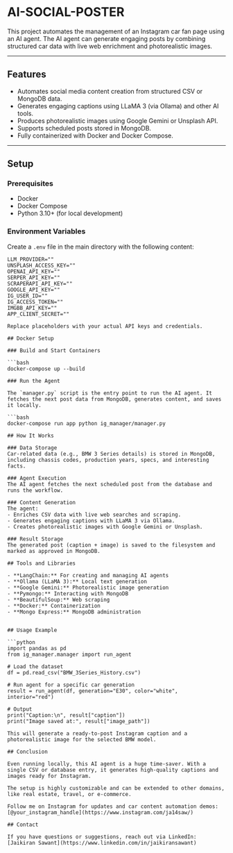# AI-SOCIAL-POSTER

This project automates the management of an Instagram car fan page using an AI agent. The AI agent can generate engaging posts by combining structured car data with live web enrichment and photorealistic images.

---

## Features

- Automates social media content creation from structured CSV or MongoDB data.  
- Generates engaging captions using LLaMA 3 (via Ollama) and other AI tools.  
- Produces photorealistic images using Google Gemini or Unsplash API.  
- Supports scheduled posts stored in MongoDB.  
- Fully containerized with Docker and Docker Compose.  

---

## Setup

### Prerequisites

- Docker  
- Docker Compose  
- Python 3.10+ (for local development)  

### Environment Variables

Create a `.env` file in the main directory with the following content:

```env
LLM_PROVIDER=""
UNSPLASH_ACCESS_KEY=""
OPENAI_API_KEY="" 
SERPER_API_KEY=""
SCRAPERAPI_API_KEY=""
GOOGLE_API_KEY=""
IG_USER_ID=""
IG_ACCESS_TOKEN=""
IMGBB_API_KEY=""
APP_CLIENT_SECRET=""

Replace placeholders with your actual API keys and credentials.

## Docker Setup

### Build and Start Containers

```bash
docker-compose up --build

### Run the Agent

The `manager.py` script is the entry point to run the AI agent. It fetches the next post data from MongoDB, generates content, and saves it locally.

```bash
docker-compose run app python ig_manager/manager.py

## How It Works

### Data Storage
Car-related data (e.g., BMW 3 Series details) is stored in MongoDB, including chassis codes, production years, specs, and interesting facts.

### Agent Execution
The AI agent fetches the next scheduled post from the database and runs the workflow.

### Content Generation
The agent:
- Enriches CSV data with live web searches and scraping.
- Generates engaging captions with LLaMA 3 via Ollama.
- Creates photorealistic images with Google Gemini or Unsplash.

### Result Storage
The generated post (caption + image) is saved to the filesystem and marked as approved in MongoDB.

## Tools and Libraries

- **LangChain:** For creating and managing AI agents  
- **Ollama (LLaMA 3):** Local text generation  
- **Google Gemini:** Photorealistic image generation  
- **Pymongo:** Interacting with MongoDB  
- **BeautifulSoup:** Web scraping  
- **Docker:** Containerization  
- **Mongo Express:** MongoDB administration


## Usage Example

```python
import pandas as pd
from ig_manager.manager import run_agent

# Load the dataset
df = pd.read_csv("BMW_3Series_History.csv")

# Run agent for a specific car generation
result = run_agent(df, generation="E30", color="white", interior="red")

# Output
print("Caption:\n", result["caption"])
print("Image saved at:", result["image_path"])

This will generate a ready-to-post Instagram caption and a photorealistic image for the selected BMW model.

## Conclusion

Even running locally, this AI agent is a huge time-saver. With a single CSV or database entry, it generates high-quality captions and images ready for Instagram.

The setup is highly customizable and can be extended to other domains, like real estate, travel, or e-commerce.

Follow me on Instagram for updates and car content automation demos: [@your_instagram_handle](https://www.instagram.com/ja14saw/)

## Contact

If you have questions or suggestions, reach out via LinkedIn:  
[Jaikiran Sawant](https://www.linkedin.com/in/jaikiransawant)

